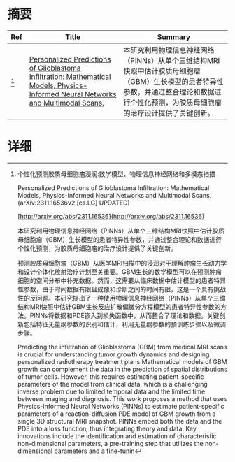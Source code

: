 # 摘要

| Ref | Title | Summary |
| --- | --- | --- |
| [^1] | [Personalized Predictions of Glioblastoma Infiltration: Mathematical Models, Physics-Informed Neural Networks and Multimodal Scans.](http://arxiv.org/abs/2311.16536) | 本研究利用物理信息神经网络（PINNs）从单个三维结构MRI快照中估计胶质母细胞瘤（GBM）生长模型的患者特异性参数，并通过整合理论和数据进行个性化预测，为胶质母细胞瘤的治疗设计提供了关键创新。 |

# 详细

[^1]: 个性化预测胶质母细胞瘤浸润:数学模型、物理信息神经网络和多模态扫描

    Personalized Predictions of Glioblastoma Infiltration: Mathematical Models, Physics-Informed Neural Networks and Multimodal Scans. (arXiv:2311.16536v2 [cs.LG] UPDATED)

    [http://arxiv.org/abs/2311.16536](http://arxiv.org/abs/2311.16536)

    本研究利用物理信息神经网络（PINNs）从单个三维结构MRI快照中估计胶质母细胞瘤（GBM）生长模型的患者特异性参数，并通过整合理论和数据进行个性化预测，为胶质母细胞瘤的治疗设计提供了关键创新。

    

    预测胶质母细胞瘤（GBM）从医学MRI扫描中的浸润对于理解肿瘤生长动力学和设计个体化放射治疗计划至关重要。GBM生长的数学模型可以在预测肿瘤细胞的空间分布中补充数据。然而，这需要从临床数据中估计模型的患者特异性参数，由于时间数据有限且成像和诊断之间的时间有限，这是一个具有挑战性的反问题。本研究提出了一种使用物理信息神经网络（PINNs）从单个三维结构MRI快照中估计GBM生长反应扩散偏微分方程模型的患者特异性参数的方法。PINNs将数据和PDE嵌入到损失函数中，从而整合了理论和数据。关键创新包括特征无量纲参数的识别和估计，利用无量纲参数的预训练步骤以及微调步骤。

    Predicting the infiltration of Glioblastoma (GBM) from medical MRI scans is crucial for understanding tumor growth dynamics and designing personalized radiotherapy treatment plans.Mathematical models of GBM growth can complement the data in the prediction of spatial distributions of tumor cells. However, this requires estimating patient-specific parameters of the model from clinical data, which is a challenging inverse problem due to limited temporal data and the limited time between imaging and diagnosis. This work proposes a method that uses Physics-Informed Neural Networks (PINNs) to estimate patient-specific parameters of a reaction-diffusion PDE model of GBM growth from a single 3D structural MRI snapshot. PINNs embed both the data and the PDE into a loss function, thus integrating theory and data. Key innovations include the identification and estimation of characteristic non-dimensional parameters, a pre-training step that utilizes the non-dimensional parameters and a fine-tunin
    

